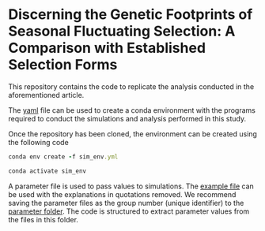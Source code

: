 
# Discerning the Genetic Footprints of Seasonal Fluctuating Selection: A Comparison with Established Selection Forms

This repository contains the code to replicate the analysis conducted in the aforementioned article. 

The [yaml](sim_env.yml) file can be used to create a conda environment with the programs required to conduct the simulations and analysis performed in this study.

Once the repository has been cloned, the environment can be created using the following code

```ruby
conda env create -f sim_env.yml

conda activate sim_env
```

A parameter file is used to pass values to simulations. The [example file](parameters/parameter_example.txt) can be used with the explanations in quotations removed. We recommend saving the parameter files as the group number (unique identifier) to the [parameter folder](parameters). The code is structured to extract parameter values from the files in this folder.
